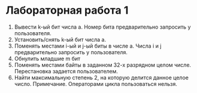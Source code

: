 ﻿# Лабораторная работа 1

1. Вывести k-ый бит числа a. Номер бита предварительно запросить у пользователя.
2. Установить/снять k-ый бит числа a.
3. Поменять местами i-ый и j-ый биты в числе a. Числа i и j предварительно запросить у пользователя.
4. Обнулить младшие m бит
5. Поменять местами байты в заданном 32-х разрядном целом числе. Перестановка задается пользователем.
6. Найти максимальную степень 2, на которую делится данное целое число. Примечание. Операторами цикла пользоваться нельзя.
